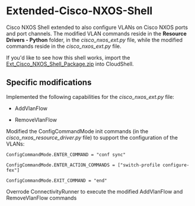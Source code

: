 # Extended-Cisco-NXOS-Shell
Cisco NXOS Shell extended to also configure VLANs on Cisco NXOS ports and port channels. The modified VLAN commands reside in the **Resource Drivers - Python** folder, in the *cisco_nxos_ext.py* file, while the modified commands reside in the *cisco_nxos_ext.py* file.

If you'd like to see how this shell works, import the [Ext_Cisco_NXOS_Shell_Package.zip](https://github.com/QualiSystemsLab/Extended-Cisco-NXOS-Shell/raw/master/Ext_Cisco_NXOS_Shell_Package.zip) into CloudShell.

<h2>Specific modifications</h2>

Implemented the following capabilities for the *cisco_nxos_ext.py* file:

* AddVlanFlow

* RemoveVlanFlow

Modified the ConfigCommandMode init commands (in the *cisco_nxos_resource_driver.py* file) to support the configuration of the VLANs:

    ConfigCommandMode.ENTER_COMMAND = "conf sync"
    
    ConfigCommandMode.ENTER_ACTION_COMMANDS = ["switch-profile configure-fex"]
    
    ConfigCommandMode.EXIT_COMMAND = "end"
  
Overrode ConnectivityRunner to execute the modified AddVlanFlow and RemoveVlanFlow commands
